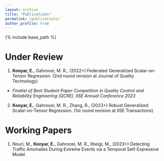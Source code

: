 ```yaml
---
layout: archive
title: "Publications"
permalink: /publications/
author_profile: true
---
```


{% include base_path %}

Under Review
======

1. **Konyar, E.**, Gahrooei, M. R., (2022+) Federated Generalized Scalar-on-Tensor Regression. (2nd round revision at Journal of Quality Technology)
- *Finalist of Best Student Paper Competition in Quality Control and Reliability Engineering (QCRE), IISE Annual Conference 2023*

2. **Konyar, E.**, Gahrooei, M. R., Zhang, R., (2023+) Robust Generalized Scalar-on-Tensor Regression. (1st round revision at IISE Transactions)

Working Papers
======

1. Nouri, M., **Konyar, E.**, Gahrooei, M. R., Ilbeigi, M., (2023+) Detecting Traffic Anomalies During Extreme Events via a Temporal Self-Expressive Model


